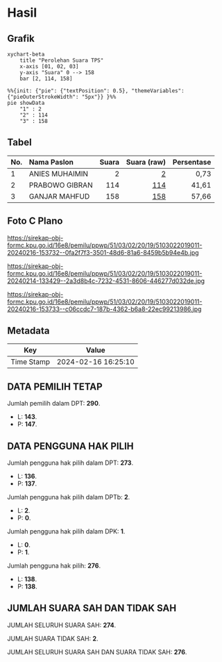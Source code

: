 # Hasil

## Grafik

```mermaid
xychart-beta
    title "Perolehan Suara TPS"
    x-axis [01, 02, 03]
    y-axis "Suara" 0 --> 158
    bar [2, 114, 158]
```

```mermaid
%%{init: {"pie": {"textPosition": 0.5}, "themeVariables": {"pieOuterStrokeWidth": "5px"}} }%%
pie showData
    "1" : 2
    "2" : 114
    "3" : 158
```

## Tabel

| No. | Nama Paslon    | Suara | Suara (raw) | Persentase |
|:--- |:-------------- | -----:| -----------:| ----------:|
| 1   | ANIES MUHAIMIN | 2     | [2][p-1]    | 0,73       |
| 2   | PRABOWO GIBRAN | 114   | [114][p-2]  | 41,61      |
| 3   | GANJAR MAHFUD  | 158   | [158][p-3]  | 57,66      |


[p-1]: https://github.com/gigit-pemilu/pemilu-2024-51-bali/blob/main/pilpres/hitung-suara/sub/51-bali/sub/03-badung/sub/02-mengwi/sub/2019-tumbakbayuh/sub/011-tps/sub/paslon-1.txt
[p-2]: https://github.com/gigit-pemilu/pemilu-2024-51-bali/blob/main/pilpres/hitung-suara/sub/51-bali/sub/03-badung/sub/02-mengwi/sub/2019-tumbakbayuh/sub/011-tps/sub/paslon-2.txt
[p-3]: https://github.com/gigit-pemilu/pemilu-2024-51-bali/blob/main/pilpres/hitung-suara/sub/51-bali/sub/03-badung/sub/02-mengwi/sub/2019-tumbakbayuh/sub/011-tps/sub/paslon-3.txt

## Foto C Plano

https://sirekap-obj-formc.kpu.go.id/16e8/pemilu/ppwp/51/03/02/20/19/5103022019011-20240216-153732--0fa2f7f3-3501-48d6-81a6-8459b5b94e4b.jpg

https://sirekap-obj-formc.kpu.go.id/16e8/pemilu/ppwp/51/03/02/20/19/5103022019011-20240214-133429--2a3d8b4c-7232-4531-8606-446277d032de.jpg

https://sirekap-obj-formc.kpu.go.id/16e8/pemilu/ppwp/51/03/02/20/19/5103022019011-20240216-153733--c06ccdc7-187b-4362-b6a8-22ec99213986.jpg


## Metadata

| Key        | Value               |
| ---------- | ------------------- |
| Time Stamp | 2024-02-16 16:25:10 |


## DATA PEMILIH TETAP

Jumlah pemilih dalam DPT: **290**.
 * L: **143**.
 * P: **147**.

## DATA PENGGUNA HAK PILIH

Jumlah pengguna hak pilih dalam DPT: **273**.
 * L: **136**.
 * P: **137**.

Jumlah pengguna hak pilih dalam DPTb: **2**.
 * L: **2**.
 * P: **0**.

Jumlah pengguna hak pilih dalam DPK: **1**.
 * L: **0**.
 * P: **1**.

Jumlah pengguna hak pilih: **276**.
 * L: **138**.
 * P: **138**.

## JUMLAH SUARA SAH DAN TIDAK SAH

JUMLAH SELURUH SUARA SAH: **274**.

JUMLAH SUARA TIDAK SAH: **2**.

JUMLAH SELURUH SUARA SAH DAN SUARA TIDAK SAH: **276**.


